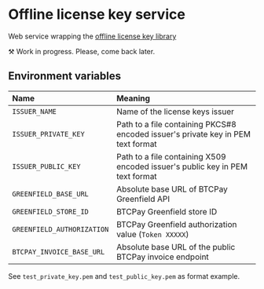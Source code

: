 # Offline license key service
Web service wrapping the [offline license key library](https://github.com/Radiokot/offline-license-key) 

⚒ Work in progress. Please, come back later.

## Environment variables
| Name                       | Meaning                                                                          |                                                                          
|:---------------------------|:---------------------------------------------------------------------------------|
| `ISSUER_NAME`              | Name of the license keys issuer                                                  |                                                  |
| `ISSUER_PRIVATE_KEY`       | Path to a file containing PKCS#8 encoded issuer's private key in PEM text format |
| `ISSUER_PUBLIC_KEY`        | Path to a file containing X509 encoded issuer's public key in PEM text format    |
| `GREENFIELD_BASE_URL`      | Absolute base URL of BTCPay Greenfield API                                       |
| `GREENFIELD_STORE_ID`      | BTCPay Greenfield store ID                                                       |
| `GREENFIELD_AUTHORIZATION` | BTCPay Greenfield authorization value (`Token XXXXX`)                            |
| `BTCPAY_INVOICE_BASE_URL`  | Absolute base URL of the public BTCPay invoice endpoint                          |

See `test_private_key.pem` and `test_public_key.pem` as format example. 
